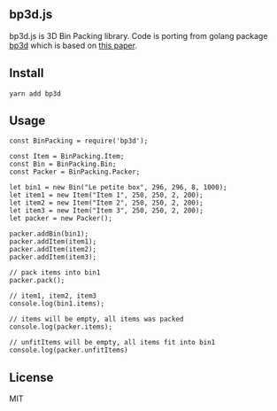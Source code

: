 bp3d.js
-------

bp3d.js is 3D Bin Packing library. Code is porting from golang package [bp3d](https://github.com/gedex/bp3d) which is based on [this paper](http://www.cs.ukzn.ac.za/publications/erick_dube_507-034.pdf).

## Install

`yarn add bp3d`

## Usage

```
const BinPacking = require('bp3d');

const Item = BinPacking.Item;
const Bin = BinPacking.Bin;
const Packer = BinPacking.Packer;

let bin1 = new Bin("Le petite box", 296, 296, 8, 1000);
let item1 = new Item("Item 1", 250, 250, 2, 200);
let item2 = new Item("Item 2", 250, 250, 2, 200);
let item3 = new Item("Item 3", 250, 250, 2, 200);
let packer = new Packer();

packer.addBin(bin1);
packer.addItem(item1);
packer.addItem(item2);
packer.addItem(item3);

// pack items into bin1
packer.pack();

// item1, item2, item3
console.log(bin1.items);

// items will be empty, all items was packed
console.log(packer.items);

// unfitItems will be empty, all items fit into bin1
console.log(packer.unfitItems)
```

## License

MIT